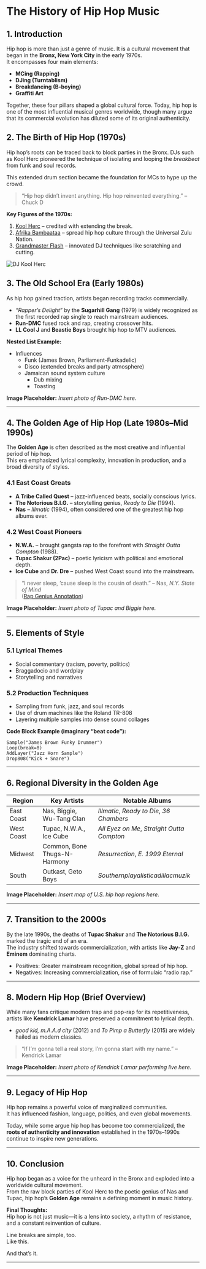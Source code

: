 # The History of Hip Hop Music  

## 1. Introduction  
Hip hop is more than just a genre of music. It is a cultural movement that began in the **Bronx, New York City** in the early 1970s.  
It encompasses four main elements:  
- **MCing (Rapping)**  
- **DJing (Turntablism)**  
- **Breakdancing (B-boying)**  
- **Graffiti Art**  

Together, these four pillars shaped a global cultural force. Today, hip hop is one of the most influential musical genres worldwide, though many argue that its commercial evolution has diluted some of its original authenticity.  

## 2. The Birth of Hip Hop (1970s)  

Hip hop’s roots can be traced back to block parties in the Bronx. DJs such as Kool Herc pioneered the technique of isolating and looping the *breakbeat* from funk and soul records.  

This extended drum section became the foundation for MCs to hype up the crowd.  

> “Hip hop didn’t invent anything. Hip hop reinvented everything.” – Chuck D 

**Key Figures of the 1970s:**  
1. [Kool Herc](https://youtu.be/10C-Q3NIlzU) – credited with extending the break.  
2. [Afrika Bambaataa](https://youtu.be/9J3lwZjHenA) – spread hip hop culture through the Universal Zulu Nation.  
3. [Grandmaster Flash](https://youtu.be/PobrSpMwKk4) – innovated DJ techniques like scratching and cutting.  

![DJ Kool Herc](https://i.guim.co.uk/img/static/sys-images/Music/Pix/pictures/2011/6/7/1307462447332/DJ-Kool-Herc-007.jpg?width=620&dpr=2&s=none&crop=none)

## 3. The Old School Era (Early 1980s)  

As hip hop gained traction, artists began recording tracks commercially.  
- *“Rapper’s Delight”* by the **Sugarhill Gang** (1979) is widely recognized as the first recorded rap single to reach mainstream audiences.  
- **Run-DMC** fused rock and rap, creating crossover hits.  
- **LL Cool J** and **Beastie Boys** brought hip hop to MTV audiences.  

**Nested List Example:**  
- Influences  
  - Funk (James Brown, Parliament-Funkadelic)  
  - Disco (extended breaks and party atmosphere)  
  - Jamaican sound system culture  
    - Dub mixing  
    - Toasting  

**Image Placeholder:** _Insert photo of Run-DMC here._  

---

## 4. The Golden Age of Hip Hop (Late 1980s–Mid 1990s)  

The **Golden Age** is often described as the most creative and influential period of hip hop.  
This era emphasized lyrical complexity, innovation in production, and a broad diversity of styles.  

### 4.1 East Coast Greats  
- **A Tribe Called Quest** – jazz-influenced beats, socially conscious lyrics.  
- **The Notorious B.I.G.** – storytelling genius, *Ready to Die* (1994).  
- **Nas** – *Illmatic* (1994), often considered one of the greatest hip hop albums ever.  

### 4.2 West Coast Pioneers  
- **N.W.A.** – brought gangsta rap to the forefront with *Straight Outta Compton* (1988).  
- **Tupac Shakur (2Pac)** – poetic lyricism with political and emotional depth.  
- **Ice Cube** and **Dr. Dre** – pushed West Coast sound into the mainstream.  

> “I never sleep, ’cause sleep is the cousin of death.” – Nas, *N.Y. State of Mind*  
([Rap Genius Annotation](https://genius.com/Nas-ny-state-of-mind-lyrics))  

**Image Placeholder:** _Insert photo of Tupac and Biggie here._  

---

## 5. Elements of Style  

### 5.1 Lyrical Themes  
- Social commentary (racism, poverty, politics)  
- Braggadocio and wordplay  
- Storytelling and narratives  

### 5.2 Production Techniques  
- Sampling from funk, jazz, and soul records  
- Use of drum machines like the Roland TR-808  
- Layering multiple samples into dense sound collages  

**Code Block Example (imaginary “beat code”):**  

```
Sample("James Brown Funky Drummer")
Loop(break=8)
AddLayer("Jazz Horn Sample")
Drop808("Kick + Snare")
```
---

## 6. Regional Diversity in the Golden Age  

| Region   | Key Artists            | Notable Albums                  |  
|----------|------------------------|---------------------------------|  
| East Coast | Nas, Biggie, Wu-Tang Clan | *Illmatic*, *Ready to Die*, *36 Chambers* |  
| West Coast | Tupac, N.W.A., Ice Cube | *All Eyez on Me*, *Straight Outta Compton* |  
| Midwest   | Common, Bone Thugs-N-Harmony | *Resurrection*, *E. 1999 Eternal* |  
| South     | Outkast, Geto Boys    | *Southernplayalisticadillacmuzik* |  

**Image Placeholder:** _Insert map of U.S. hip hop regions here._  

---

## 7. Transition to the 2000s  

By the late 1990s, the deaths of **Tupac Shakur** and **The Notorious B.I.G.** marked the tragic end of an era.  
The industry shifted towards commercialization, with artists like **Jay-Z** and **Eminem** dominating charts.  

- Positives: Greater mainstream recognition, global spread of hip hop.  
- Negatives: Increasing commercialization, rise of formulaic “radio rap.”  

---

## 8. Modern Hip Hop (Brief Overview)  

While many fans critique modern trap and pop-rap for its repetitiveness, artists like **Kendrick Lamar** have preserved a commitment to lyrical depth.  
- *good kid, m.A.A.d city* (2012) and *To Pimp a Butterfly* (2015) are widely hailed as modern classics.  

> “If I’m gonna tell a real story, I’m gonna start with my name.” – Kendrick Lamar  

**Image Placeholder:** _Insert photo of Kendrick Lamar performing live here._  

---

## 9. Legacy of Hip Hop  

Hip hop remains a powerful voice of marginalized communities.  
It has influenced fashion, language, politics, and even global movements.  

Today, while some argue hip hop has become too commercialized, the **roots of authenticity and innovation** established in the 1970s–1990s continue to inspire new generations.  

---

## 10. Conclusion  

Hip hop began as a voice for the unheard in the Bronx and exploded into a worldwide cultural movement.  
From the raw block parties of Kool Herc to the poetic genius of Nas and Tupac, hip hop’s **Golden Age** remains a defining moment in music history.  

**Final Thoughts:**  
Hip hop is not just music—it is a lens into society, a rhythm of resistance, and a constant reinvention of culture.  

Line breaks are simple, too.  
Like this.  

And that’s it.  

---  
